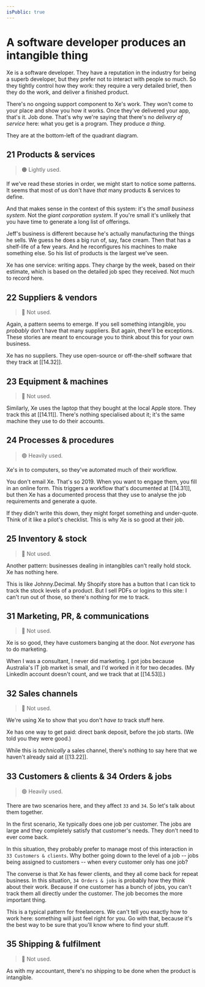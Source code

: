 ```yaml
---
isPublic: true
---
```


# A software developer produces an intangible thing

Xe is a software developer. They have a reputation in the industry for being a superb developer, but they prefer not to interact with people so much. So they tightly control how they work: they require a very detailed brief, then they do the work, and deliver a finished product.

There's no ongoing support component to Xe's work. They won't come to your place and show you how it works. Once they've delivered your app, that's it. Job done. That's why we're saying that there's no _delivery of service_ here: what you get is a program. They produce _a thing_.

They are at the bottom-left of the quadrant diagram.

## 21 Products & services

> 🟠 Lightly used.

If we've read these stories in order, we might start to notice some patterns. It seems that most of us don't have _that_ many products & services to define.

And that makes sense in the context of this system: it's the _small business system_. Not the _giant corporation system_. If you're small it's unlikely that you have time to generate a long list of offerings.

Jeff's business is different because he's actually manufacturing the things he sells. We guess he does a big run of, say, face cream. Then that has a shelf-life of a few years. And he reconfigures his machines to make something else. So his list of products is the largest we've seen.

Xe has one service: writing apps. They charge by the week, based on their estimate, which is based on the detailed job spec they received. Not much to record here.

## 22 Suppliers & vendors

> 🔴 Not used.

Again, a pattern seems to emerge. If you sell something intangible, you _probably_ don't have that many suppliers. But again, there'll be exceptions. These stories are meant to encourage you to think about this for your own business.

Xe has no suppliers. They use open-source or off-the-shelf software that they track at [[14.32]].

## 23 Equipment & machines

> 🔴 Not used.

Similarly, Xe uses the laptop that they bought at the local Apple store. They track this at [[14.11]]. There's nothing specialised about it; it's the same machine they use to do their accounts.

## 24 Processes & procedures

> 🟢 Heavily used.

Xe's in to computers, so they've automated much of their workflow.

You don't email Xe. That's so 2019. When you want to engage them, you fill in an online form. This triggers a workflow that's documented at [[14.31]], but then Xe has a documented process that they use to analyse the job requirements and generate a quote.

If they didn't write this down, they might forget something and under-quote. Think of it like a pilot's checklist. This is why Xe is so good at their job.

## 25 Inventory & stock

> 🔴 Not used.

Another pattern: businesses dealing in intangibles can't really hold stock. Xe has nothing here.

This is like Johnny.Decimal. My Shopify store has a button that I can tick to track the stock levels of a product. But I sell PDFs or logins to this site: I can't run out of those, so there's nothing for me to track.

## 31 Marketing, PR, & communications

> 🔴 Not used.

Xe is so good, they have customers banging at the door. Not _everyone_ has to do marketing.

When I was a consultant, I never did marketing. I got jobs because Australia's IT job market is small, and I'd worked in it for two decades. (My LinkedIn account doesn't count, and we track that at [[14.53]].)

## 32 Sales channels

> 🔴 Not used.

We're using Xe to show that you don't _have to_ track stuff here.

Xe has one way to get paid: direct bank deposit, before the job starts. (We told you they were good.)

While this is _technically_ a sales channel, there's nothing to say here that we haven't already said at [[13.22]].

## 33 Customers & clients & 34 Orders & jobs

> 🟢 Heavily used.

There are two scenarios here, and they affect `33` and `34`. So let's talk about them together.

In the first scenario, Xe typically does one job per customer. The jobs are large and they completely satisfy that customer's needs. They don't need to ever come back.

In this situation, they probably prefer to manage most of this interaction in `33 Customers & clients`. Why bother going down to the level of a job -- jobs being assigned to customers -- when every customer only has one job?

The converse is that Xe has fewer clients, and they all come back for repeat business. In this situation, `34 Orders & jobs` is probably how they think about their work. Because if one customer has a bunch of jobs, you can't track them all directly under the customer. The job becomes the more important thing.

This is a typical pattern for freelancers. We can't tell you exactly how to work here: something will just feel right for you. Go with that, because it's the best way to be sure that you'll know where to find your stuff.

## 35 Shipping & fulfilment

> 🔴 Not used.

As with my accountant, there's no shipping to be done when the product is intangible.
